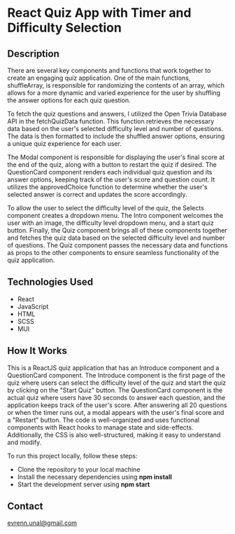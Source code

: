 # React Quiz App with Timer and Difficulty Selection

## Description

There are several key components and functions that work together to create an engaging quiz application. One of the main functions, shuffleArray, is responsible for randomizing the contents of an array, which allows for a more dynamic and varied experience for the user by shuffling the answer options for each quiz question.

To fetch the quiz questions and answers, I utilized the Open Trivia Database API in the fetchQuizData function. This function retrieves the necessary data based on the user's selected difficulty level and number of questions. The data is then formatted to include the shuffled answer options, ensuring a unique quiz experience for each user.

The Modal component is responsible for displaying the user's final score at the end of the quiz, along with a button to restart the quiz if desired. The QuestionCard component renders each individual quiz question and its answer options, keeping track of the user's score and question count. It utilizes the approvedChoice function to determine whether the user's selected answer is correct and updates the score accordingly.

To allow the user to select the difficulty level of the quiz, the Selects component creates a dropdown menu. The Intro component welcomes the user with an image, the difficulty level dropdown menu, and a start quiz button. Finally, the Quiz component brings all of these components together and fetches the quiz data based on the selected difficulty level and number of questions. The Quiz component passes the necessary data and functions as props to the other components to ensure seamless functionality of the quiz application.

## Technologies Used

-   React
-   JavaScript
-   HTML
-   SCSS
-   MUI

## How It Works

This is a ReactJS quiz application that has an Introduce component and a QuestionCard component. The Introduce component is the first page of the quiz where users can select the difficulty level of the quiz and start the quiz by clicking on the "Start Quiz" button. The QuestionCard component is the actual quiz where users have 30 seconds to answer each question, and the application keeps track of the user's score. After answering all 20 questions or when the timer runs out, a modal appears with the user's final score and a "Restart" button. The code is well-organized and uses functional components with React hooks to manage state and side-effects. Additionally, the CSS is also well-structured, making it easy to understand and modify.

To run this project locally, follow these steps:

-   Clone the repository to your local machine
-   Install the necessary dependencies using **npm install**
-   Start the development server using **npm start**

## Contact
evrenn.unal@gmail.com
